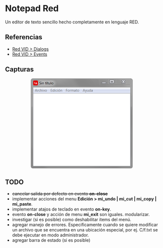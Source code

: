 # Notepad Red
Un editor de texto sencillo hecho completamente en lenguaje RED.

## Referencias
* [Red VID > Dialogs](https://www.red-by-example.org/vid.html)
* [Red VID > Events](https://www.red-by-example.org/#cat-e04)
## Capturas

<p align="center">
    <img src="screenshots/2025-01-10 15_33_59-NotepadRed.png" width="334">
</p>

## TODO

* ~~cancelar salida por defecto en evento **on-close**~~
* implementar acciones del menu **Edición > mi_undo | mi_cut | mi_copy | mi_paste**.
* implementar atajos de teclado en evento **on-key**.
* evento **on-close** y acción de menu **mi_exit** son iguales. modularizar.
* investigar (si es posible) como deshabilitar items del menú.
* agregar manejo de errores. Especificamente cuando se quiere modificar un archivo 
  que se encuentra en una ubicación especial, por ej. C/f.txt se debe ejecutar en
  modo administrador.
* agregar barra de estado (si es posible)